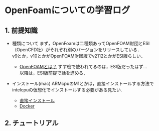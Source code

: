 # OpenFoamについての学習ログ
## 1. 前提知識
  - 種類について
    まず，OpenFoamは二種類あってOpenFOAM財団とESI（OpenCFD社）がそれぞれ別のバージョンをリリースしている．  
    v9とか，v10とかがOpenFOAM財団版でv2112とかがESI版らしい．
    - [OpenFOAMとは？](https://www.softflow.jp/tech-forum/openfoam1/#:~:text=2016%E5%B9%B4%E3%81%8B%E3%82%89%E3%81%AF%E3%80%81OpenFOAM,%E3%83%90%E3%83%BC%E3%82%B8%E3%83%A7%E3%83%B3%E3%81%8C%E5%AD%98%E5%9C%A8%E3%81%97%E3%81%BE%E3%81%99%E3%80%82)
    すす班で使われてるのは，ESI版だったはず...  
    以降は，ESI版前提で話を進める．  

  - インストール(mac) 
    ARMcpuのM1とかは，直接インストールする方法でintelcpuの仮想化でインストールする必要がある見たい.   
    - [直接インストール](./openfoamOnMac.pdf)  
    - [Docker](https://develop.openfoam.com/Development/openfoam/-/wikis/precompiled/docker)


## 2. チュートリアル
    

